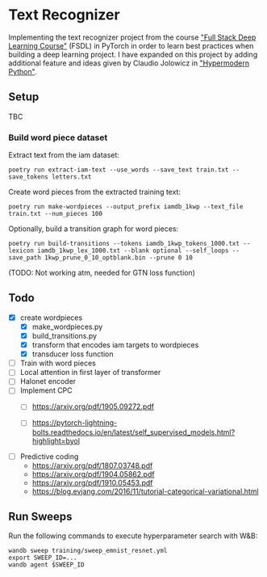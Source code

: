 # Text Recognizer
Implementing the text recognizer project from the course ["Full Stack Deep Learning Course"](https://fullstackdeeplearning.com/march2019) (FSDL) in PyTorch in order to learn best practices when building a deep learning project. I have expanded on this project by adding additional feature and ideas given by Claudio Jolowicz in ["Hypermodern Python"](https://cjolowicz.github.io/posts/hypermodern-python-01-setup/).


## Setup

TBC


### Build word piece dataset

Extract text from the iam dataset:
```
poetry run extract-iam-text --use_words --save_text train.txt --save_tokens letters.txt 
```

Create word pieces from the extracted training text:
```
poetry run make-wordpieces --output_prefix iamdb_1kwp --text_file train.txt --num_pieces 100
```

Optionally, build a transition graph for word pieces:
```
poetry run build-transitions --tokens iamdb_1kwp_tokens_1000.txt --lexicon iamdb_1kwp_lex_1000.txt --blank optional --self_loops --save_path 1kwp_prune_0_10_optblank.bin --prune 0 10
```
(TODO: Not working atm, needed for GTN loss function)

## Todo
- [x] create wordpieces
  - [x] make_wordpieces.py
  - [x] build_transitions.py
  - [x] transform that encodes iam targets to wordpieces
  - [x] transducer loss function
- [  ] Train with word pieces
- [ ] Local attention in first layer of transformer 
- [ ] Halonet encoder
- [  ] Implement CPC
  - [ ] https://arxiv.org/pdf/1905.09272.pdf
  - [ ] https://pytorch-lightning-bolts.readthedocs.io/en/latest/self_supervised_models.html?highlight=byol


- [ ] Predictive coding
  - https://arxiv.org/pdf/1807.03748.pdf
  - https://arxiv.org/pdf/1904.05862.pdf
  - https://arxiv.org/pdf/1910.05453.pdf
  - https://blog.evjang.com/2016/11/tutorial-categorical-variational.html






## Run Sweeps
 Run the following commands to execute hyperparameter search with W&B:

```
wandb sweep training/sweep_emnist_resnet.yml
export SWEEP_ID=...
wandb agent $SWEEP_ID

```

